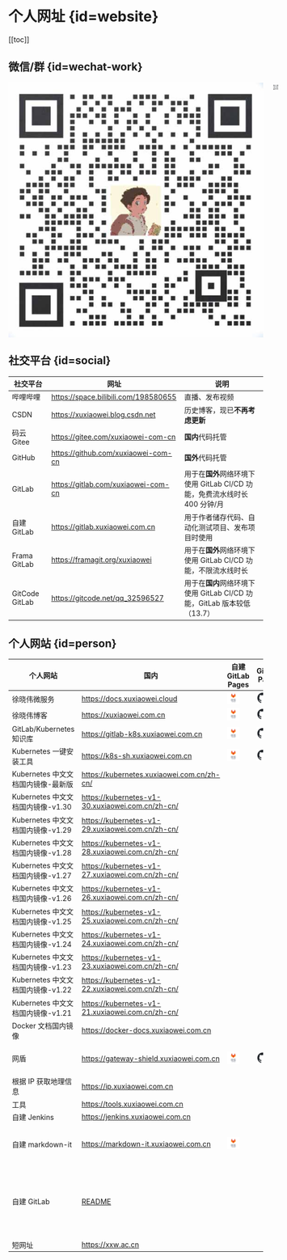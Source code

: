 # 个人网址 {id=website}

[[toc]]

## 微信/群 {id=wechat-work}

[//]: # (<div style="display: flex; justify-content: center; align-items: center;">)
<div align="center" style="text-align: center; display: flex;">
    <img id="work-img" alt="企业微信" src="./static/work.jpg" style="margin-right: 10px;"/>
    <a target="_blank" href="https://work.weixin.qq.com/gm/75cfc47d6a341047e4b6aca7389bdfa8">
        <img id="wechat-work-img" alt="企业微信群" src="./static/wechat-work.jpg" style="margin-left: 10px;"/>
    </a>
</div>

## 社交平台 {id=social}

| 社交平台           | 网址                                   | 说明                                                 |
|----------------|--------------------------------------|----------------------------------------------------|
| 哔哩哔哩           | https://space.bilibili.com/198580655 | 直播、发布视频                                            |
| CSDN           | https://xuxiaowei.blog.csdn.net      | 历史博客，现已**不再考虑更新**                                  |
| 码云 Gitee       | https://gitee.com/xuxiaowei-com-cn   | **国内**代码托管                                         |
| GitHub         | https://github.com/xuxiaowei-com-cn  | **国外**代码托管                                         |
| GitLab         | https://gitlab.com/xuxiaowei-com-cn  | 用于在**国外**网络环境下使用 GitLab CI/CD 功能，免费流水线时长 400 分钟/月  |
| 自建 GitLab      | https://gitlab.xuxiaowei.com.cn      | 用于作者储存代码、自动化测试项目、发布项目时使用                           |
| Frama GitLab   | https://framagit.org/xuxiaowei       | 用于在**国外**网络环境下使用 GitLab CI/CD 功能，不限流水线时长           |
| GitCode GitLab | https://gitcode.net/qq_32596527      | 用于在**国内**网络环境下使用 GitLab CI/CD 功能，GitLab 版本较低（13.7） |

## 个人网站 {id=person}

| 个人网站                      | 国内                                                                                      | 自建 GitLab Pages                                                                                                                                             | GitHub Pages                                                                                                                                            | FramaGit Pages                                                                                                                                           | 说明                         |
|---------------------------|-----------------------------------------------------------------------------------------|-------------------------------------------------------------------------------------------------------------------------------------------------------------|---------------------------------------------------------------------------------------------------------------------------------------------------------|----------------------------------------------------------------------------------------------------------------------------------------------------------|----------------------------|
| 徐晓伟微服务                    | https://docs.xuxiaowei.cloud                                                            | [<img src="./static/jihulab.png" style="height: 24px;margin-left: auto;margin-right: auto;">](https://xuxiaowei-cloud.xuxiaowei.io/spring-cloud-xuxiaowei/) | [<img src="./static/github.svg" style="height: 24px;margin-left: auto;margin-right: auto;">](https://xuxiaowei-cloud.github.io/spring-cloud-xuxiaowei/) | [<img src="./static/framagit.svg" style="height: 24px;margin-left: auto;margin-right: auto;">](https://xuxiaowei-cloud.frama.io/spring-cloud-xuxiaowei/) |                            |
| 徐晓伟博客                     | https://xuxiaowei.com.cn                                                                | [<img src="./static/jihulab.png" style="height: 24px;margin-left: auto;margin-right: auto;">](https://xuxiaowei-com-cn.xuxiaowei.io/)                       | [<img src="./static/github.svg" style="height: 24px;margin-left: auto;margin-right: auto;">](https://xuxiaowei-com-cn.github.io)                        | [<img src="./static/framagit.svg" style="height: 24px;margin-left: auto;margin-right: auto;">](https://xuxiaowei-com-cn.frama.io)                        |                            |
| GitLab/Kubernetes 知识库     | https://gitlab-k8s.xuxiaowei.com.cn                                                     | [<img src="./static/jihulab.png" style="height: 24px;margin-left: auto;margin-right: auto;">](https://xuxiaowei-com-cn.xuxiaowei.io/gitlab-k8s/)            | [<img src="./static/github.svg" style="height: 24px;margin-left: auto;margin-right: auto;">](https://xuxiaowei-com-cn.github.io/gitlab-k8s/)            | [<img src="./static/framagit.svg" style="height: 24px;margin-left: auto;margin-right: auto;">](https://xuxiaowei-com-cn.frama.io/gitlab-k8s/)            |                            |
| Kubernetes 一键安装工具         | https://k8s-sh.xuxiaowei.com.cn                                                         | [<img src="./static/jihulab.png" style="height: 24px;margin-left: auto;margin-right: auto;">](https://xuxiaowei-com-cn.xuxiaowei.io/k8s.sh/)                | [<img src="./static/github.svg" style="height: 24px;margin-left: auto;margin-right: auto;">](https://xuxiaowei-com-cn.github.io/k8s.sh/)                | [<img src="./static/framagit.svg" style="height: 24px;margin-left: auto;margin-right: auto;">](https://xuxiaowei-com-cn.frama.io/k8s.sh/)                |                            |
| Kubernetes 中文文档国内镜像-最新版   | https://kubernetes.xuxiaowei.com.cn/zh-cn/                                              |                                                                                                                                                             |                                                                                                                                                         |                                                                                                                                                          |                            |
| Kubernetes 中文文档国内镜像-v1.30 | https://kubernetes-v1-30.xuxiaowei.com.cn/zh-cn/                                        |                                                                                                                                                             |                                                                                                                                                         |                                                                                                                                                          |                            |
| Kubernetes 中文文档国内镜像-v1.29 | https://kubernetes-v1-29.xuxiaowei.com.cn/zh-cn/                                        |                                                                                                                                                             |                                                                                                                                                         |                                                                                                                                                          |                            |
| Kubernetes 中文文档国内镜像-v1.28 | https://kubernetes-v1-28.xuxiaowei.com.cn/zh-cn/                                        |                                                                                                                                                             |                                                                                                                                                         |                                                                                                                                                          |                            |
| Kubernetes 中文文档国内镜像-v1.27 | https://kubernetes-v1-27.xuxiaowei.com.cn/zh-cn/                                        |                                                                                                                                                             |                                                                                                                                                         |                                                                                                                                                          |                            |
| Kubernetes 中文文档国内镜像-v1.26 | https://kubernetes-v1-26.xuxiaowei.com.cn/zh-cn/                                        |                                                                                                                                                             |                                                                                                                                                         |                                                                                                                                                          |                            |
| Kubernetes 中文文档国内镜像-v1.25 | https://kubernetes-v1-25.xuxiaowei.com.cn/zh-cn/                                        |                                                                                                                                                             |                                                                                                                                                         |                                                                                                                                                          |                            |
| Kubernetes 中文文档国内镜像-v1.24 | https://kubernetes-v1-24.xuxiaowei.com.cn/zh-cn/                                        |                                                                                                                                                             |                                                                                                                                                         |                                                                                                                                                          |                            |
| Kubernetes 中文文档国内镜像-v1.23 | https://kubernetes-v1-23.xuxiaowei.com.cn/zh-cn/                                        |                                                                                                                                                             |                                                                                                                                                         |                                                                                                                                                          |                            |
| Kubernetes 中文文档国内镜像-v1.22 | https://kubernetes-v1-22.xuxiaowei.com.cn/zh-cn/                                        |                                                                                                                                                             |                                                                                                                                                         |                                                                                                                                                          |                            |
| Kubernetes 中文文档国内镜像-v1.21 | https://kubernetes-v1-21.xuxiaowei.com.cn/zh-cn/                                        |                                                                                                                                                             |                                                                                                                                                         |                                                                                                                                                          |                            |
| Docker 文档国内镜像             | https://docker-docs.xuxiaowei.com.cn                                                    |                                                                                                                                                             |                                                                                                                                                         |                                                                                                                                                          |                            |
| 网盾                        | https://gateway-shield.xuxiaowei.com.cn                                                 | [<img src="./static/jihulab.png" style="height: 24px;margin-left: auto;margin-right: auto;">](https://xuxiaowei-com-cn.xuxiaowei.io/gateway-shield/)        | [<img src="./static/github.svg" style="height: 24px;margin-left: auto;margin-right: auto;">](https://xuxiaowei-com-cn.github.io/gateway-shield/)        | [<img src="./static/framagit.svg" style="height: 24px;margin-left: auto;margin-right: auto;">](https://xuxiaowei-com-cn.frama.io/gateway-shield/)        | 个人域名均使用该项目代理               |
| 根据 IP 获取地理信息              | https://ip.xuxiaowei.com.cn                                                             |                                                                                                                                                             |                                                                                                                                                         |                                                                                                                                                          |                            |
| 工具                        | https://tools.xuxiaowei.com.cn                                                          |                                                                                                                                                             |                                                                                                                                                         |                                                                                                                                                          |                            |
| 自建 Jenkins                | https://jenkins.xuxiaowei.com.cn                                                        |                                                                                                                                                             |                                                                                                                                                         |                                                                                                                                                          |                            |
| 自建 markdown-it            | https://markdown-it.xuxiaowei.com.cn                                                    | [<img src="./static/jihulab.png" style="height: 24px;margin-left: auto;margin-right: auto;">](https://xuxiaowei-com-cn.xuxiaowei.io/markdown-it/)           |                                                                                                                                                         |                                                                                                                                                          | Markdown 编辑器，可用于微信公众号      |
| 自建 GitLab                 | [README](https://gitlab.xuxiaowei.com.cn/xuxiaowei-com-cn/readme/-/blob/main/README.md) |                                                                                                                                                             |                                                                                                                                                         |                                                                                                                                                          | 仅公开此地址中的群组和项目，其他群组和项目将陆续公开 |
| 短网址                       | https://xxw.ac.cn                                                                       |                                                                                                                                                             |                                                                                                                                                         |                                                                                                                                                          |                            |

<style>

/* 图片 */
._guide_website #wechat-work-img, ._guide_website #work-img {
    /* 大小 */
    height: 155px;
}

/* 表格：第二列：表头 */
._guide_website table th:nth-child(2) {
    /* 居中 */
    text-align: center;
}

/* 表格：第二列：内容 */
._guide_website table td:nth-child(2) {
    /* 右对齐 */
    text-align: right;
}

/* 社交平台：表格：第一列 */
._guide_website #social + table tr td:first-child {
    /* 最小宽度 */
    min-width: 118px;
}

/* 社交平台：表格：第二列 */
._guide_website #social + table tr td:nth-child(2) {
    /* 最小宽度 */
    min-width: 280px;
}

/* 社交平台：表格：第三列 */
._guide_website #social + table tr td:nth-child(3) {
    /* 最小宽度 */
    min-width: 505px;
}

/* 个人网站：表格：第一列 */
._guide_website #person + table tr td:first-child {
    /* 最小宽度 */
    min-width: 260px;
}

/* 个人网站：表格：第二列 */
._guide_website #person + table tr td:nth-child(2) {
    /* 最小宽度 */
    min-width: 365px;
}

/* 个人网站：表格：第三列 */
._guide_website #person + table tr td:nth-child(3) {
    /* 最小宽度 */
    min-width: 63px;
    width: 63px;
}

/* 个人网站：表格：第四列 */
._guide_website #person + table tr td:nth-child(4) {
    /* 最小宽度 */
    min-width: 63px;
    width: 63px;
}

/* 个人网站：表格：第五列 */
._guide_website #person + table tr td:nth-child(5) {
    /* 最小宽度 */
    min-width: 63px;
    width: 63px;
}

._guide_website #person + table tr td:nth-child(6) {
    /* 最小宽度 */
    min-width: 385px;
}

</style>
